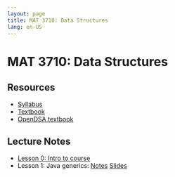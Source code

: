 ```yaml
---
layout: page
title: MAT 3710: Data Structures
lang: en-US
---
```


# MAT 3710: Data Structures

## Resources

* [Syllabus](syllabus.html)
* [Textbook](https://people.cs.vt.edu/shaffer/Book/JAVA3elatest.pdf)
* [OpenDSA textbook](https://opendsa-server.cs.vt.edu/OpenDSA/Books/CS3/html/)

## Lecture Notes

* [Lesson 0: Intro to course](lesson0.html)
* Lesson 1: Java generics: [Notes](lesson1.html) [Slides](lesson1_slides.pdf)
